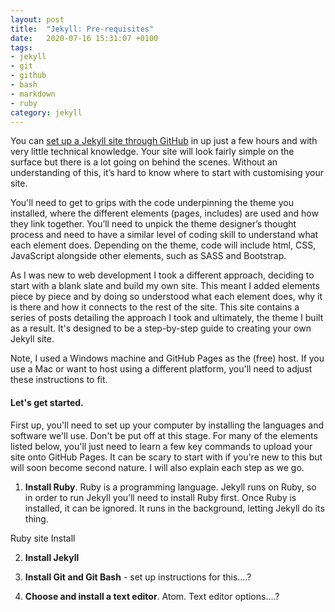 ```yaml
---
layout: post
title:  "Jekyll: Pre-requisites"
date:   2020-07-16 15:31:07 +0100
tags:
- jekyll
- git
- github
- bash
- markdown
- ruby
category: jekyll
---
```

You can [set up a Jekyll site through GitHub](https://dinkwiz.github.io/Jekyll-Easy-Way.html) in up just a few hours and with very little technical knowledge. Your site will look fairly simple on the surface but there is a lot going on behind the scenes. Without an understanding of this, it’s hard to know where to start with customising your site.

You'll need to get to grips with the code underpinning the theme you installed, where the different elements (pages, includes) are used and how they link together. You’ll need to unpick the theme designer’s thought process and need to have a similar level of coding skill to understand what each element does. Depending on the theme, code will include html, CSS, JavaScript alongside other elements, such as SASS and Bootstrap.

As I was new to web development I took a different approach, deciding to start with a blank slate and build my own site. This meant I added elements piece by piece and by doing so understood what each element does, why it is there and how it connects to the rest of the site. This site contains a series of posts detailing the approach I took and ultimately, the theme I built as a result. It's designed to be a step-by-step guide to creating your own Jekyll site. 

Note, I used a Windows machine and GitHub Pages as the (free) host. If you use a Mac or want to host using a different platform, you'll need to adjust these instructions to fit.

#### Let's get started.

First up, you'll need to set up your computer by installing the languages and software we'll use. Don't be put off at this stage. For many of the elements listed below, you'll just need to learn a few key commands to upload your site onto GitHub Pages. It can be scary to start with if you're new to this but will soon become second nature. I will also explain each step as we go.


1.	**Install Ruby**. 
Ruby is a programming language. Jekyll runs on Ruby, so in order to run Jekyll you’ll need to install Ruby first. Once Ruby is installed, it can be ignored. It runs in the background, letting Jekyll do its thing.

Ruby site
Install

2. **Install Jekyll**

3. **Install Git and Git Bash** - set up instructions for this....?
4. **Choose and install a text editor**. Atom. Text editor options....?
